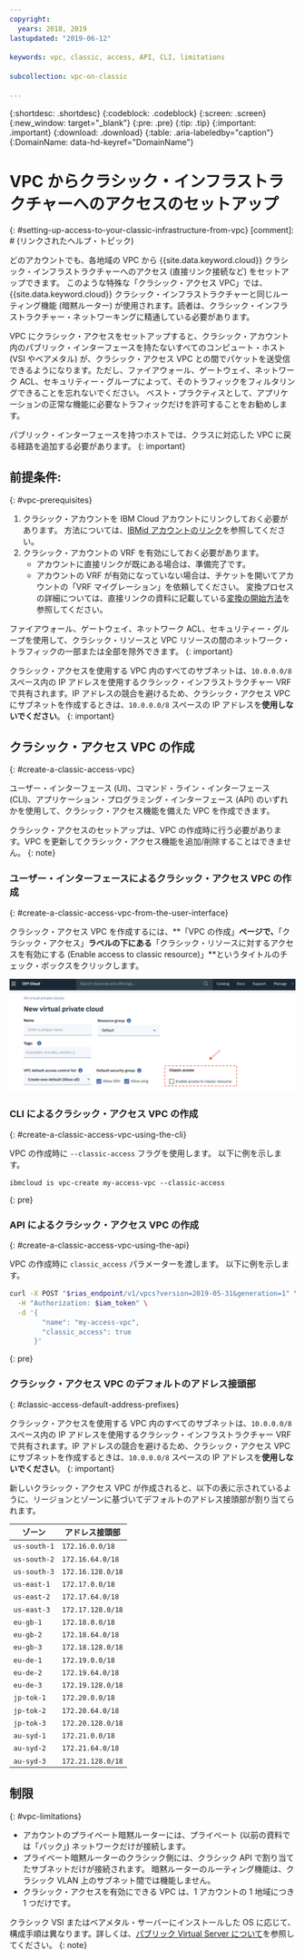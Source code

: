 ```yaml
---
copyright:
  years: 2018, 2019
lastupdated: "2019-06-12"

keywords: vpc, classic, access, API, CLI, limitations

subcollection: vpc-on-classic

---
```


{:shortdesc: .shortdesc}
{:codeblock: .codeblock}
{:screen: .screen}
{:new_window: target="_blank"}
{:pre: .pre}
{:tip: .tip}
{:important: .important}
{:download: .download}
{:table: .aria-labeledby="caption"}
{:DomainName: data-hd-keyref="DomainName"}

# VPC からクラシック・インフラストラクチャーへのアクセスのセットアップ
{: #setting-up-access-to-your-classic-infrastructure-from-vpc}
[comment]: # (リンクされたヘルプ・トピック)

どのアカウントでも、各地域の VPC から {{site.data.keyword.cloud}} クラシック・インフラストラクチャーへのアクセス (直接リンク接続など) をセットアップできます。 このような特殊な「クラシック・アクセス VPC」では、{{site.data.keyword.cloud}} クラシック・インフラストラクチャーと同じルーティング機能 (暗黙ルーター) が使用されます。読者は、クラシック・インフラストラクチャー・ネットワーキングに精通している必要があります。

VPC にクラシック・アクセスをセットアップすると、クラシック・アカウント内のパブリック・インターフェースを持たないすべてのコンピュート・ホスト (VSI やベアメタル) が、クラシック・アクセス VPC との間でパケットを送受信できるようになります。ただし、ファイアウォール、ゲートウェイ、ネットワーク ACL、セキュリティー・グループによって、そのトラフィックをフィルタリングできることを忘れないでください。 ベスト・プラクティスとして、アプリケーションの正常な機能に必要なトラフィックだけを許可することをお勧めします。

パブリック・インターフェースを持つホストでは、クラスに対応した VPC に戻る経路を追加する必要があります。
{: important}

## 前提条件:
{: #vpc-prerequisites}

1. クラシック・アカウントを IBM Cloud アカウントにリンクしておく必要があります。 方法については、[IBMid アカウントのリンク](/docs/account?topic=account-unifyingaccounts)を参照してください。
1. クラシック・アカウントの VRF を有効にしておく必要があります。
    * アカウントに直接リンクが既にある場合は、準備完了です。
    * アカウントの VRF が有効になっていない場合は、チケットを開いてアカウントの「VRF マイグレーション」を依頼してください。 変換プロセスの詳細については、直接リンクの資料に記載している[変換の開始方法](/docs/infrastructure/direct-link?topic=direct-link-how-you-can-initiate-the-conversion#how-you-can-initiate-the-conversion)を参照してください。

ファイアウォール、ゲートウェイ、ネットワーク ACL、セキュリティー・グループを使用して、クラシック・リソースと VPC リソースの間のネットワーク・トラフィックの一部または全部を除外できます。
{: important}

クラシック・アクセスを使用する VPC 内のすべてのサブネットは、`10.0.0.0/8` スペース内の IP アドレスを使用するクラシック・インフラストラクチャー VRF で共有されます。IP アドレスの競合を避けるため、クラシック・アクセス VPC にサブネットを作成するときは、`10.0.0.0/8` スペースの IP アドレスを**使用しないでください**。
{: important}

## クラシック・アクセス VPC の作成
{: #create-a-classic-access-vpc}

ユーザー・インターフェース (UI)、コマンド・ライン・インターフェース (CLI)、アプリケーション・プログラミング・インターフェース (API) のいずれかを使用して、クラシック・アクセス機能を備えた VPC を作成できます。

クラシック・アクセスのセットアップは、VPC の作成時に行う必要があります。VPC を更新してクラシック・アクセス機能を追加/削除することはできません。
{: note}

### ユーザー・インターフェースによるクラシック・アクセス VPC の作成
{: #create-a-classic-access-vpc-from-the-user-interface}

クラシック・アクセス VPC を作成するには、**「VPC の作成」**ページで、**「クラシック・アクセス」**ラベルの下にある**「クラシック・リソースに対するアクセスを有効にする (Enable access to classic resource)」**というタイトルのチェック・ボックスをクリックします。

![クラシック・アクセス UI](/images/classic-access-ui.png)

### CLI によるクラシック・アクセス VPC の作成
{: #create-a-classic-access-vpc-using-the-cli}

VPC の作成時に `--classic-access` フラグを使用します。 以下に例を示します。

```
ibmcloud is vpc-create my-access-vpc --classic-access
```
{: pre}


### API によるクラシック・アクセス VPC の作成
{: #create-a-classic-access-vpc-using-the-api}

VPC の作成時に `classic_access` パラメーターを渡します。 以下に例を示します。

```bash
curl -X POST "$rias_endpoint/v1/vpcs?version=2019-05-31&generation=1" \
  -H "Authorization: $iam_token" \
  -d '{
        "name": "my-access-vpc",
        "classic_access": true
      }'
```
{: pre}


### クラシック・アクセス VPC のデフォルトのアドレス接頭部
{: #classic-access-default-address-prefixes}

クラシック・アクセスを使用する VPC 内のすべてのサブネットは、`10.0.0.0/8` スペース内の IP アドレスを使用するクラシック・インフラストラクチャー VRF で共有されます。IP アドレスの競合を避けるため、クラシック・アクセス VPC にサブネットを作成するときは、`10.0.0.0/8` スペースの IP アドレスを**使用しないでください**。
{: important}

新しいクラシック・アクセス VPC が作成されると、以下の表に示されているように、リージョンとゾーンに基づいてデフォルトのアドレス接頭部が割り当てられます。

ゾーン         | アドレス接頭部
---------------|---------------
`us-south-1`   | `172.16.0.0/18`
`us-south-2`   | `172.16.64.0/18`
`us-south-3`   | `172.16.128.0/18`
`us-east-1`    | `172.17.0.0/18`
`us-east-2`    | `172.17.64.0/18`
`us-east-3`    | `172.17.128.0/18`
`eu-gb-1`      | `172.18.0.0/18`
`eu-gb-2`      | `172.18.64.0/18`
`eu-gb-3`      | `172.18.128.0/18`
`eu-de-1`      | `172.19.0.0/18`
`eu-de-2`      | `172.19.64.0/18`
`eu-de-3`      | `172.19.128.0/18`
`jp-tok-1`     | `172.20.0.0/18`
`jp-tok-2`     | `172.20.64.0/18`
`jp-tok-3`     | `172.20.128.0/18`
`au-syd-1`     | `172.21.0.0/18`
`au-syd-2`     | `172.21.64.0/18`
`au-syd-3`     | `172.21.128.0/18`


## 制限
{: #vpc-limitations}

* アカウントのプライベート暗黙ルーターには、プライベート (以前の資料では「バック」) ネットワークだけが接続します。
* プライベート暗黙ルーターのクラシック側には、クラシック API で割り当てたサブネットだけが接続されます。 暗黙ルーターのルーティング機能は、クラシック VLAN 上のサブネット間では機能しません。
* クラシック・アクセスを有効にできる VPC は、1 アカウントの 1 地域につき 1 つだけです。

クラシック VSI またはベアメタル・サーバーにインストールした OS に応じて、構成手順は異なります。詳しくは、[パブリック Virtual Server について](https://cloud.ibm.com/docs/vsi?topic=virtual-servers-about-public-virtual-servers)を参照してください。
{: note}

